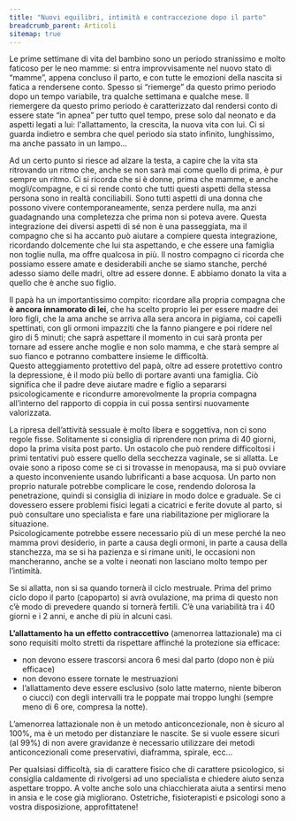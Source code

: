 ```yaml
---
title: "Nuovi equilibri, intimità e contraccezione dopo il parto"
breadcrumb_parent: Articoli
sitemap: true
---
```

Le prime settimane di vita del bambino sono un periodo stranissimo e molto faticoso per le neo mamme: si entra improvvisamente nel nuovo stato di “mamme”, appena concluso il parto, e con tutte le emozioni della nascita si fatica a rendersene conto. Spesso si “riemerge” da questo primo periodo dopo un tempo variabile, tra qualche settimana e qualche mese. Il riemergere da questo primo periodo è caratterizzato dal rendersi conto di essere state “in apnea” per tutto quel tempo, prese solo dal neonato e da aspetti legati a lui: l'allattamento, la crescita, la nuova vita con lui. Ci si guarda indietro e sembra che quel periodo sia stato infinito, lunghissimo, ma anche passato in un lampo...

Ad un certo punto si riesce ad alzare la testa, a capire che la vita sta ritrovando un ritmo che, anche se non sarà mai come quello di prima, è pur sempre un ritmo. Ci si ricorda che si è donne, prima che mamme, e anche mogli/compagne, e ci si rende conto che tutti questi aspetti della stessa persona sono in realtà conciliabili. Sono tutti aspetti di una donna che possono vivere contemporaneamente, senza perdere nulla, ma anzi guadagnando una completezza che prima non si poteva avere. Questa integrazione dei diversi aspetti di sé non è una passeggiata, ma il compagno che si ha accanto può aiutare a compiere questa integrazione, ricordando dolcemente che lui  sta aspettando, e che essere una famiglia non toglie nulla, ma offre qualcosa in più. Il nostro compagno ci ricorda che possiamo essere amate e desiderabili anche se siamo stanche, perché adesso siamo delle madri, oltre ad essere donne. E abbiamo donato la vita a quello che è anche suo figlio.

Il papà ha un importantissimo compito: ricordare alla propria compagna che **è ancora innamorato di lei**, che ha scelto proprio lei per essere madre dei loro figli, che la ama anche se arriva alla sera ancora in pigiama, coi capelli spettinati, con gli ormoni impazziti che la fanno piangere e poi ridere nel giro di 5 minuti; che saprà aspettare il momento in cui sarà pronta per tornare ad essere anche moglie e non solo mamma, e che starà sempre al suo fianco e potranno combattere insieme le difficoltà.  
Questo atteggiamento protettivo del papà, oltre ad essere protettivo contro la depressione, è il modo più bello di portare avanti una famiglia. Ciò significa che il padre deve aiutare madre e figlio a separarsi psicologicamente e ricondurre amorevolmente la propria compagna all’interno del rapporto di coppia in cui possa sentirsi nuovamente valorizzata.

La ripresa dell’attività sessuale è molto libera e soggettiva, non ci sono regole fisse. Solitamente si consiglia di riprendere non prima di 40 giorni, dopo la prima visita post parto. Un ostacolo che può rendere difficoltosi i primi tentativi può essere quello della secchezza vaginale, se si allatta. Le ovaie sono a riposo come se ci si trovasse in menopausa, ma si può ovviare a questo inconveniente usando lubrificanti a base acquosa. Un parto non proprio naturale potrebbe complicare le cose, rendendo dolorosa la penetrazione, quindi si consiglia di iniziare in modo dolce e graduale. 
Se ci dovessero essere problemi fisici legati a cicatrici e ferite dovute al parto, si può consultare uno specialista e fare una riabilitazione per migliorare la situazione.  
Psicologicamente potrebbe essere necessario più di un mese perché la neo mamma provi desiderio, in parte a causa degli ormoni, in parte a causa della stanchezza, ma se si ha pazienza e si rimane uniti, le occasioni non mancheranno, anche se a volte i neonati non lasciano molto tempo per l’intimità.

Se si allatta, non si sa quando tornerà il ciclo mestruale. Prima del primo ciclo dopo il parto (capoparto) si avrà ovulazione, ma prima di questo non c’è modo di prevedere quando si tornerà fertili. C’è una variabilità tra i 40 giorni e i 2 anni, e anche di più in alcuni casi.

**L’allattamento ha un effetto contraccettivo** (amenorrea lattazionale) ma ci sono requisiti molto stretti da rispettare affinché la protezione sia efficace:

- non devono essere trascorsi ancora 6 mesi dal parto (dopo non è più efficace) 
- non devono essere tornate le mestruazioni
- l’allattamento deve essere esclusivo (solo latte materno, niente biberon o ciucci) con degli intervalli tra le poppate mai troppo lunghi (sempre meno di 6 ore, compresa la notte).

L’amenorrea lattazionale non è un metodo anticoncezionale, non è sicuro al 100%, ma è un metodo per distanziare le nascite. Se si vuole essere sicuri (al 99%) di non avere gravidanze è necessario utilizzare dei metodi anticoncezionali come preservativi, diaframma, spirale, ecc...

Per qualsiasi difficoltà, sia di carattere fisico che di carattere psicologico, si consiglia caldamente di rivolgersi ad uno specialista e chiedere aiuto senza aspettare troppo. A volte anche solo una chiacchierata aiuta a sentirsi meno in ansia e le cose già migliorano. Ostetriche, fisioterapisti e psicologi sono a vostra disposizione, approfittatene!
